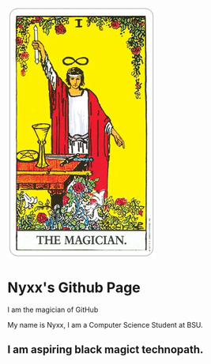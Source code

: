 ![The Magician Tarot Card](the-magician1.png)

# Nyxx's Github Page
I am the magician of GitHub

My name is Nyxx, I am a Computer Science Student at BSU.
## **I am aspiring black magict technopath.**
